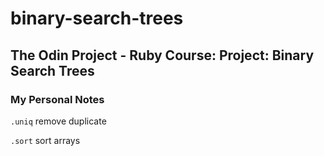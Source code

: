 # binary-search-trees
## The Odin Project - Ruby Course: Project: Binary Search Trees

### My Personal Notes

```.uniq``` remove duplicate

```.sort``` sort arrays
